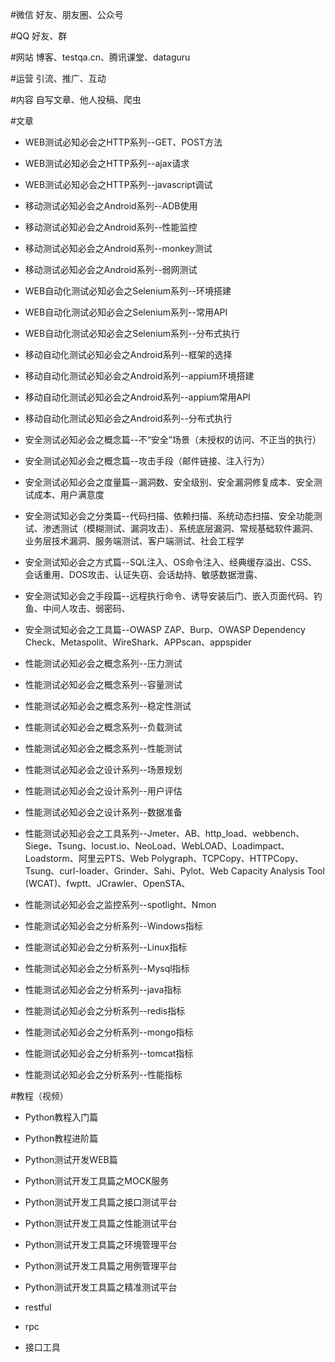 #微信
好友、朋友圈、公众号

#QQ
好友、群

#网站
博客、testqa.cn、腾讯课堂、dataguru

#运营
引流、推广、互动

#内容
自写文章、他人投稿、爬虫

#文章
- WEB测试必知必会之HTTP系列--GET、POST方法
- WEB测试必知必会之HTTP系列--ajax请求
- WEB测试必知必会之HTTP系列--javascript调试

- 移动测试必知必会之Android系列--ADB使用
- 移动测试必知必会之Android系列--性能监控
- 移动测试必知必会之Android系列--monkey测试
- 移动测试必知必会之Android系列--弱网测试

- WEB自动化测试必知必会之Selenium系列--环境搭建
- WEB自动化测试必知必会之Selenium系列--常用API
- WEB自动化测试必知必会之Selenium系列--分布式执行

- 移动自动化测试必知必会之Android系列--框架的选择
- 移动自动化测试必知必会之Android系列--appium环境搭建
- 移动自动化测试必知必会之Android系列--appium常用API
- 移动自动化测试必知必会之Android系列--分布式执行

- 安全测试必知必会之概念篇--不“安全”场景（未授权的访问、不正当的执行）
- 安全测试必知必会之概念篇--攻击手段（邮件链接、注入行为）

- 安全测试必知必会之度量篇--漏洞数、安全级别、安全漏洞修复成本、安全测试成本、用户满意度

- 安全测试知必会之分类篇--代码扫描、依赖扫描、系统动态扫描、安全功能测试、渗透测试（模糊测试、漏洞攻击）、系统底层漏洞、常规基础软件漏洞、业务层技术漏洞、服务端测试、客户端测试、社会工程学
- 安全测试知必会之方式篇--SQL注入、OS命令注入、经典缓存溢出、CSS、会话重用、DOS攻击、认证失窃、会话劫持、敏感数据泄露、
- 安全测试知必会之手段篇--远程执行命令、诱导安装后门、嵌入页面代码、钓鱼、中间人攻击、弱密码、
- 安全测试知必会之工具篇--OWASP ZAP、Burp、OWASP Dependency Check、Metaspolit、WireShark、APPscan、appspider


- 性能测试必知必会之概念系列--压力测试
- 性能测试必知必会之概念系列--容量测试
- 性能测试必知必会之概念系列--稳定性测试
- 性能测试必知必会之概念系列--负载测试
- 性能测试必知必会之概念系列--性能测试

- 性能测试必知必会之设计系列--场景规划
- 性能测试必知必会之设计系列--用户评估
- 性能测试必知必会之设计系列--数据准备

- 性能测试必知必会之工具系列--Jmeter、AB、http_load、webbench、Siege、Tsung、locust.io、NeoLoad、WebLOAD、Loadimpact、Loadstorm、阿里云PTS、Web Polygraph、TCPCopy、HTTPCopy、Tsung、curl-loader、Grinder、Sahi、Pylot、Web Capacity Analysis Tool (WCAT)、fwptt、JCrawler、OpenSTA、

- 性能测试必知必会之监控系列--spotlight、Nmon

- 性能测试必知必会之分析系列--Windows指标
- 性能测试必知必会之分析系列--Linux指标
- 性能测试必知必会之分析系列--Mysql指标
- 性能测试必知必会之分析系列--java指标
- 性能测试必知必会之分析系列--redis指标
- 性能测试必知必会之分析系列--mongo指标
- 性能测试必知必会之分析系列--tomcat指标
- 性能测试必知必会之分析系列--性能指标

#教程（视频）
- Python教程入门篇
- Python教程进阶篇
- Python测试开发WEB篇
- Python测试开发工具篇之MOCK服务
- Python测试开发工具篇之接口测试平台
- Python测试开发工具篇之性能测试平台
- Python测试开发工具篇之环境管理平台
- Python测试开发工具篇之用例管理平台
- Python测试开发工具篇之精准测试平台

- restful
- rpc
- 接口工具